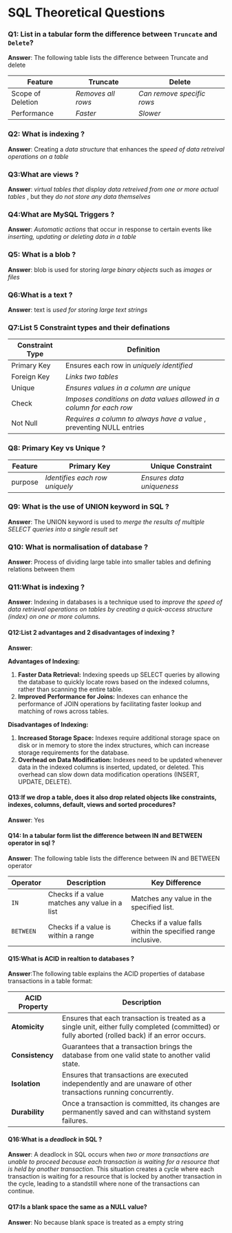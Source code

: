 # SQL Theoretical Questions

### Q1: List in a tabular form the difference between `Truncate` and `Delete`? 

**Answer**: The following table lists the difference between Truncate and delete

| Feature           | Truncate           | Delete                     |
| ----------------- | ------------------ | -------------------------- |
| Scope of Deletion | *Removes all rows* | *Can remove specific rows* |
| Performance       | *Faster*           | *Slower*                   |

### Q2: What is indexing ?

**Answer**: Creating a *data structure* that enhances the *speed of data retreival operations on a table*

### Q3:What are views ? 

**Answer**: *virtual tables that display data retreived from one or more actual tables* , but they *do not store any data themselves*

### Q4:What are MySQL Triggers ? 

**Answer**: *Automatic actions* that occur in response to certain events like *inserting, updating or deleting data in a table*

### Q5: What is a blob ? 

**Answer**: blob is used for storing *large binary objects*  such as *images or files*

### Q6:What is a text ? 

**Answer**: text is *used for storing large text strings*

### Q7:List 5 Constraint types and their definations 

| Constraint Type | Definition                                                   |
| --------------- | ------------------------------------------------------------ |
| Primary Key     | Ensures each row in *uniquely identified*                    |
| Foreign Key     | *Links two tables*                                           |
| Unique          | *Ensures values in a column are unique*                      |
| Check           | *Imposes conditions on data values allowed in a column for each row* |
| Not Null        | *Requires a column to always have a value* , preventing NULL entries |

###  Q8: Primary Key vs Unique ? 

| Feature | Primary Key                    | Unique Constraint         |
| ------- | ------------------------------ | ------------------------- |
| purpose | *Identifies each row uniquely* | *Ensures data uniqueness* |

### Q9: What is the use of UNION keyword in SQL ?

**Answer**: The UNION keyword is used to *merge the results of multiple SELECT queries into a single result set*

### Q10: What is normalisation of database ?

**Answer**: Process of dividing large table into smaller tables and defining relations between them

### Q11:What is  indexing  ?

**Answer**: Indexing in databases is a technique used to *improve the speed of data retrieval operations on tables by creating a quick-access structure (index) on one or more columns.*

#### Q12:List 2 advantages and 2 disadvantages of indexing ? 

**Answer**: 

**Advantages of Indexing:**

1. **Faster Data Retrieval:** Indexing speeds up SELECT queries by allowing the database to quickly locate rows based on the indexed columns, rather than scanning the entire table.
2. **Improved Performance for Joins:** Indexes can enhance the performance of JOIN operations by facilitating faster lookup and matching of rows across tables.

**Disadvantages of Indexing:**

1. **Increased Storage Space:** Indexes require additional storage space on disk or in memory to store the index structures, which can increase storage requirements for the database.
2. **Overhead on Data Modification:** Indexes need to be updated whenever data in the indexed columns is inserted, updated, or deleted. This overhead can slow down data modification operations (INSERT, UPDATE, DELETE).

#### Q13:If we drop a table, does it also drop related objects like constraints, indexes, columns, default, views and sorted procedures?

**Answer**: Yes 

#### Q14: In a tabular form list the difference between IN and BETWEEN operator in sql ? 

**Answer**: The following table lists the difference between IN and BETWEEN operator 

| Operator  | Description                                   | Key Difference                                               |
| --------- | --------------------------------------------- | ------------------------------------------------------------ |
| `IN`      | Checks if a value matches any value in a list | Matches any value in the specified list.                     |
| `BETWEEN` | Checks if a value is within a range           | Checks if a value falls within the specified range inclusive. |

#### Q15:What is ACID in realtion to databases ?

**Answer**:The following table explains the ACID properties of database transactions in a table format:

| ACID Property   | Description                                                  |
| --------------- | ------------------------------------------------------------ |
| **Atomicity**   | Ensures that each transaction is treated as a single unit, either fully completed (committed) or fully aborted (rolled back) if an error occurs. |
| **Consistency** | Guarantees that a transaction brings the database from one valid state to another valid state. |
| **Isolation**   | Ensures that transactions are executed independently and are unaware of other transactions running concurrently. |
| **Durability**  | Once a transaction is committed, its changes are permanently saved and can withstand system failures. |

#### Q16:What is a *deadlock* in SQL ? 

**Answer**: A deadlock in SQL occurs when *two or more transactions are unable to proceed because each transaction is waiting for a resource that is held by another transaction*. This situation creates a cycle where each transaction is waiting for a resource that is locked by another transaction in the cycle, leading to a standstill where none of the transactions can continue.

#### Q17:Is a blank space  the same as a NULL value?

**Answer**: No because blank space is treated as a empty string